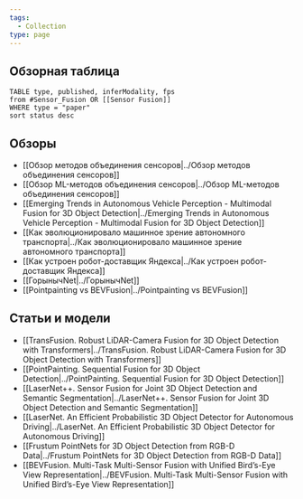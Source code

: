 ```yaml
---
tags:
  - Collection
type: page
---
```

## Обзорная таблица

```dataview
TABLE type, published, inferModality, fps
from #Sensor_Fusion OR [[Sensor Fusion]]
WHERE type = "paper"
sort status desc
```
## Обзоры
- [[Обзор методов объединения сенсоров|../Обзор методов объединения сенсоров]]
- [[Обзор ML-методов объединения сенсоров|../Обзор ML-методов объединения сенсоров]]
- [[Emerging Trends in Autonomous Vehicle Perception - Multimodal Fusion for 3D Object Detection|../Emerging Trends in Autonomous Vehicle Perception - Multimodal Fusion for 3D Object Detection]]
- [[Как эволюционировало машинное зрение автономного транспорта|../Как эволюционировало машинное зрение автономного транспорта]]
- [[Как устроен робот-доставщик Яндекса|../Как устроен робот-доставщик Яндекса]]
- [[ГорынычNet|../ГорынычNet]]
- [[Pointpainting vs BEVFusion|../Pointpainting vs BEVFusion]]

 ## Статьи и модели
- [[TransFusion. Robust LiDAR-Camera Fusion for 3D Object Detection with Transformers|../TransFusion. Robust LiDAR-Camera Fusion for 3D Object Detection with Transformers]]
- [[PointPainting. Sequential Fusion for 3D Object Detection|../PointPainting. Sequential Fusion for 3D Object Detection]]
- [[LaserNet++. Sensor Fusion for Joint 3D Object Detection and Semantic Segmentation|../LaserNet++. Sensor Fusion for Joint 3D Object Detection and Semantic Segmentation]]
- [[LaserNet. An Efficient Probabilistic 3D Object Detector for Autonomous Driving|../LaserNet. An Efficient Probabilistic 3D Object Detector for Autonomous Driving]]
- [[Frustum PointNets for 3D Object Detection from RGB-D Data|../Frustum PointNets for 3D Object Detection from RGB-D Data]]
- [[BEVFusion. Multi-Task Multi-Sensor Fusion with Unified Bird’s-Eye View Representation|../BEVFusion. Multi-Task Multi-Sensor Fusion with Unified Bird’s-Eye View Representation]]